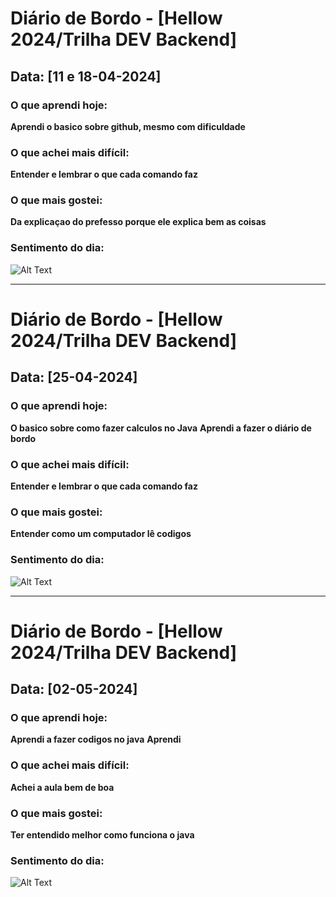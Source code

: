 # Diário de Bordo - [Hellow 2024/Trilha DEV Backend]

## Data: [11 e 18-04-2024]

### O que aprendi hoje:
**Aprendi o basico sobre github, mesmo com dificuldade**

### O que achei mais difícil:
**Entender e lembrar o que cada comando faz**

### O que mais gostei:
**Da explicaçao do prefesso porque ele explica bem as coisas**

### Sentimento do dia:
![Alt Text](https://media3.giphy.com/media/cRHgphdnVZMtRLZlT1/giphy.webp?cid=790b7611tl87v22zs7aft089bhx2tqvh3lfdmc5dx27v31ip&ep=v1_gifs_search&rid=giphy.webp&ct=g)

---

# Diário de Bordo - [Hellow 2024/Trilha DEV Backend]

## Data: [25-04-2024]

### O que aprendi hoje:
**O basico sobre como fazer calculos no Java**
**Aprendi a fazer o diário de bordo**

### O que achei mais difícil:
**Entender e lembrar o que cada comando faz**

### O que mais gostei:
**Entender como um computador lê codigos**

### Sentimento do dia:
![Alt Text](https://media2.giphy.com/media/v1.Y2lkPTc5MGI3NjExc3p2ejJwd3FpM2ZrNG90aWxsMGo0b2c0c2xoaHp3b2dmd2hmNWc2cCZlcD12MV9naWZzX3NlYXJjaCZjdD1n/WRQBXSCnEFJIuxktnw/200.webp)

---

# Diário de Bordo - [Hellow 2024/Trilha DEV Backend]

## Data: [02-05-2024]

### O que aprendi hoje:
**Aprendi a fazer codigos no java**
**Aprendi**

### O que achei mais difícil:
**Achei a aula bem de boa**

### O que mais gostei:
**Ter entendido melhor como funciona o java**

### Sentimento do dia:
![Alt Text](https://media0.giphy.com/media/3NtY188QaxDdC/giphy.webp?cid=82a1493bw28y4xsfv90x7kq6ag9n16rnd3p7b393givjevhx&ep=v1_gifs_trending&rid=giphy.webp&ct=g)

